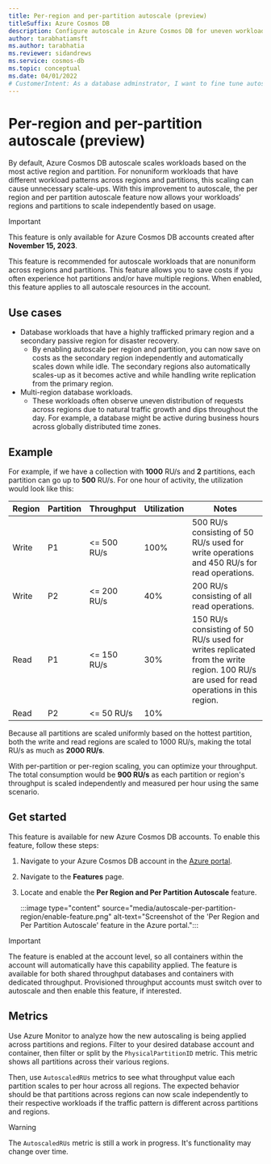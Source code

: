 ```yaml
---
title: Per-region and per-partition autoscale (preview)
titleSuffix: Azure Cosmos DB
description: Configure autoscale in Azure Cosmos DB for uneven workload patterns by customizing autoscale for specific regions or partitions.
author: tarabhatiamsft
ms.author: tarabhatia
ms.reviewer: sidandrews
ms.service: cosmos-db
ms.topic: conceptual
ms.date: 04/01/2022
# CustomerIntent: As a database adminstrator, I want to fine tune autoscaler for specific regions or partitions so that I can balance an uneven workload.
---
```


# Per-region and per-partition autoscale (preview)

By default, Azure Cosmos DB autoscale scales workloads based on the most active region and partition. For nonuniform workloads that have different workload patterns across regions and partitions, this scaling can cause unnecessary scale-ups. With this improvement to autoscale, the per region and per partition autoscale feature now allows your workloads’ regions and partitions to scale independently based on usage.

> [!IMPORTANT]
> This feature is only available for Azure Cosmos DB accounts created after **November 15, 2023**.

This feature is recommended for autoscale workloads that are nonuniform across regions and partitions. This feature allows you to save costs if you often experience hot partitions and/or have multiple regions. When enabled, this feature applies to all autoscale resources in the account.

## Use cases

- Database workloads that have a highly trafficked primary region and a secondary passive region for disaster recovery.
  - By enabling autoscale per region and partition, you can now save on costs as the secondary region independently and automatically scales down while idle. The secondary regions also automatically scales-up as it becomes active and while handling write replication from the primary region.
- Multi-region database workloads.
  - These workloads often observe uneven distribution of requests across regions due to natural traffic growth and dips throughout the day. For example, a database might be active during business hours across globally distributed time zones.

## Example

For example, if we have a collection with **1000** RU/s and **2** partitions, each partition can go up to **500** RU/s. For one hour of activity, the utilization would look like this:

| Region | Partition | Throughput | Utilization | Notes |
| --- | --- | --- | --- | --- |
| Write | P1 | <= 500 RU/s | 100% | 500 RU/s consisting of 50 RU/s used for write operations and 450 RU/s for read operations. |
| Write | P2 | <= 200 RU/s | 40% | 200 RU/s consisting of all read operations. |
| Read | P1 | <= 150 RU/s | 30% | 150 RU/s consisting of 50 RU/s used for writes replicated from the write region. 100 RU/s are used for read operations in this region. |
| Read | P2 | <= 50 RU/s | 10% | |

Because all partitions are scaled uniformly based on the hottest partition, both the write and read regions are scaled to 1000 RU/s, making the total RU/s as much as **2000 RU/s**.

With per-partition or per-region scaling, you can optimize your throughput. The total consumption would be **900 RU/s** as each partition or region's throughput is scaled independently and measured per hour using the same scenario.

## Get started

This feature is available for new Azure Cosmos DB accounts. To enable this feature, follow these steps:

1. Navigate to your Azure Cosmos DB account in the [Azure portal](https://portal.azure.com).
1. Navigate to the **Features** page.
1. Locate and enable the **Per Region and Per Partition Autoscale** feature.

    :::image type="content" source="media/autoscale-per-partition-region/enable-feature.png" alt-text="Screenshot of the 'Per Region and Per Partition Autoscale' feature in the Azure portal.":::

> [!IMPORTANT]
> The feature is enabled at the account level, so all containers within the account will automatically have this capability applied. The feature is available for both shared throughput databases and containers with dedicated throughput. Provisioned throughput accounts must switch over to autoscale and then enable this feature, if interested.

## Metrics

Use Azure Monitor to analyze how the new autoscaling is being applied across partitions and regions. Filter to your desired database account and container, then filter or split by the `PhysicalPartitionID` metric. This metric shows all partitions across their various regions.

Then, use `AutoscaledRUs` metrics to see what throughput value each partition scales to per hour across all regions. The expected behavior should be that partitions across regions can now scale independently to their respective workloads if the traffic pattern is different across partitions and regions.

> [!WARNING]
> The `AutoscaledRUs` metric is still a work in progress. It's functionality may change over time.
